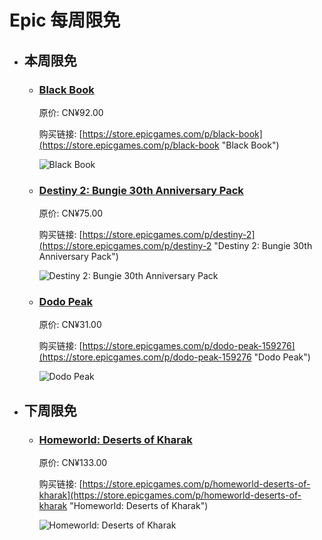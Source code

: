 # Epic 每周限免

- ## 本周限免


  - ### [Black Book](https://store.epicgames.com/p/black-book "Black Book")

    原价: CN¥92.00

    购买链接: [https://store.epicgames.com/p/black-book](https://store.epicgames.com/p/black-book "Black Book")

    ![Black Book](https://cdn1.epicgames.com/salesEvent/salesEvent/EGS_BlackBook_Morteshka_S1_2560x1440-97e2dbc3d0e628116fa510efe7f7783f)


  - ### [Destiny 2: Bungie 30th Anniversary Pack](https://store.epicgames.com/p/destiny-2 "Destiny 2: Bungie 30th Anniversary Pack")

    原价: CN¥75.00

    购买链接: [https://store.epicgames.com/p/destiny-2](https://store.epicgames.com/p/destiny-2 "Destiny 2: Bungie 30th Anniversary Pack")

    ![Destiny 2: Bungie 30th Anniversary Pack](https://cdn1.epicgames.com/offer/428115def4ca4deea9d69c99c5a5a99e/EGS_Destiny2Bungie30thAnniversaryPack_Bungie_AddOn_S1_2560x1440-40e931364bcfa578a0b3b9daed1774bf)


  - ### [Dodo Peak](https://store.epicgames.com/p/dodo-peak-159276 "Dodo Peak")

    原价: CN¥31.00

    购买链接: [https://store.epicgames.com/p/dodo-peak-159276](https://store.epicgames.com/p/dodo-peak-159276 "Dodo Peak")

    ![Dodo Peak](https://cdn1.epicgames.com/spt-assets/f12a1b6884a4432dbd042e98a7eda29c/dodo-peak-19em1.jpg)


- ## 下周限免


  - ### [Homeworld: Deserts of Kharak](https://store.epicgames.com/p/homeworld-deserts-of-kharak "Homeworld: Deserts of Kharak")

    原价: CN¥133.00

    购买链接: [https://store.epicgames.com/p/homeworld-deserts-of-kharak](https://store.epicgames.com/p/homeworld-deserts-of-kharak "Homeworld: Deserts of Kharak")

    ![Homeworld: Deserts of Kharak](https://cdn1.epicgames.com/offer/e209b2d1d5384f639335f64e3e6c4bb8/EGS_HomeworldDesertsofKharak_BlackbirdInteractive_S1_2560x1440-31319bacd65f25e6eb277bef9c8e8c53)

